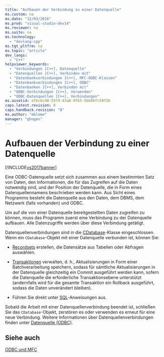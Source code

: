 ```yaml
---
title: "Aufbauen der Verbindung zu einer Datenquelle"
ms.custom: na
ms.date: "12/03/2016"
ms.prod: "visual-studio-dev14"
ms.reviewer: na
ms.suite: na
ms.technology: 
  - "devlang-cpp"
ms.tgt_pltfrm: na
ms.topic: "article"
dev_langs: 
  - "C++"
helpviewer_keywords: 
  - "Verbindungen [C++], Datenquelle"
  - "Datenquellen [C++], Verbinden mit"
  - "Datenbankverbindungen [C++], MFC-ODBC-Klassen"
  - "Datenbankverbindungen [C++], ODBC"
  - "Datenbanken [C++], Verbinden mit"
  - "ODBC-Verbindungen [C++], Verwenden"
  - "ODBC-Datenquellen [C++], Verbindungen"
ms.assetid: ef6c8c98-5979-43a8-9fb5-5bb06fc59f36
caps.latest.revision: 8
caps.handback.revision: "8"
ms.author: "mblome"
manager: "ghogen"
---
```

# Aufbauen der Verbindung zu einer Datenquelle
[!INCLUDE[vs2017banner](../../assembler/inline/includes/vs2017banner.md)]

Eine ODBC\-Datenquelle setzt sich zusammen aus einem bestimmten Satz von Daten, den Informationen, die für das Zugreifen auf die Daten notwendig sind, und der Position der Datenquelle, die in Form eines Datenquellennamens beschrieben werden kann.  Aus Sicht eines Programms besteht die Datenquelle aus den Daten, dem DBMS, dem Netzwerk \(falls vorhanden\) und ODBC.  
  
 Um auf die von einer Datenquelle bereitgestellten Daten zugreifen zu können, muss das Programm zuerst eine Verbindung zu der Datenquelle aufbauen.  Alle Datenzugriffe werden über diese Verbindung getätigt.  
  
 Datenquellenverbindungen sind in die [CDatabase](../../mfc/reference/cdatabase-class.md)\-Klasse eingeschlossen.  Wenn ein `CDatabase`\-Objekt mit einer Datenquelle verbunden ist, können Sie:  
  
-   [Recordsets](../../mfc/reference/crecordset-class.md) erstellen, die Datensätze aus Tabellen oder Abfragen auswählen.  
  
-   [Transaktionen](../../data/odbc/transaction-odbc.md) verwalten, d. h., Aktualisierungen in Form einer Batchverarbeitung speichern, sodass für sämtliche Aktualisierungen in der Datenquelle gleichzeitig ein Commit ausgeführt werden kann, sofern die Datenquelle die erforderliche Transaktionsebene unterstützt \(andernfalls wird für die gesamte Transaktion ein Rollback ausgeführt, sodass die Daten unverändert bleiben\).  
  
-   Führen Sie direkt unter [SQL](../../data/odbc/sql.md)\-Anweisungen aus.  
  
 Sobald die Arbeit mit einer Datenquellenverbindung beendet ist, schließen Sie das `CDatabase`\-Objekt, zerstören es oder verwenden es erneut für eine neue Verbindung.  Weitere Informationen über Datenquellenverbindungen finden unter [Datenquelle \(ODBC\)](../../data/odbc/data-source-odbc.md).  
  
## Siehe auch  
 [ODBC und MFC](../../data/odbc/odbc-and-mfc.md)
